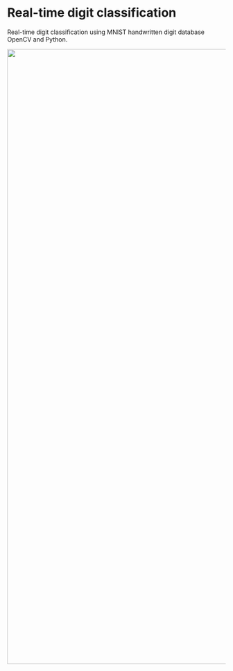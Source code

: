 # Real-time digit classification

Real-time digit classification using MNIST handwritten digit database OpenCV and Python.

<img width="1418" src="https://user-images.githubusercontent.com/7065401/42706161-3fa625d2-86ac-11e8-9f67-a003d92898e2.png">
